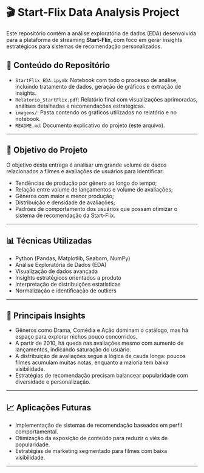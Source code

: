 # 🎬 Start-Flix Data Analysis Project

Este repositório contém a análise exploratória de dados (EDA) desenvolvida para a plataforma de streaming **Start-Flix**, com foco em gerar insights estratégicos para sistemas de recomendação personalizados.

## 📁 Conteúdo do Repositório

- `StartFlix_EDA.ipynb`: Notebook com todo o processo de análise, incluindo tratamento de dados, geração de gráficos e extração de insights.
- `Relatorio_StartFlix.pdf`: Relatório final com visualizações aprimoradas, análises detalhadas e recomendações estratégicas.
- `imagens/`: Pasta contendo os gráficos utilizados no relatório e no notebook.
- `README.md`: Documento explicativo do projeto (este arquivo).

---

## 🚀 Objetivo do Projeto

O objetivo desta entrega é analisar um grande volume de dados relacionados a filmes e avaliações de usuários para identificar:

- Tendências de produção por gênero ao longo do tempo;
- Relação entre volume de lançamentos e volume de avaliações;
- Gêneros com maior e menor produção;
- Distribuição e densidade de avaliações;
- Padrões de comportamento dos usuários que possam otimizar o sistema de recomendação da Start-Flix.

---

## 📊 Técnicas Utilizadas

- Python (Pandas, Matplotlib, Seaborn, NumPy)
- Análise Exploratória de Dados (EDA)
- Visualização de dados avançada
- Insights estratégicos orientados a produto
- Interpretação de distribuições estatísticas
- Normalização e identificação de outliers

---

## 📌 Principais Insights

- Gêneros como Drama, Comédia e Ação dominam o catálogo, mas há espaço para explorar nichos pouco concorridos.
- A partir de 2010, há queda nas avaliações mesmo com aumento de lançamentos, indicando saturação do usuário.
- A distribuição de avaliações segue a lógica de cauda longa: poucos filmes acumulam muitas notas, enquanto a maioria tem baixa visibilidade.
- Estratégias de recomendação precisam balancear popularidade com diversidade e personalização.

---

## 📈 Aplicações Futuras

- Implementação de sistemas de recomendação baseados em perfil comportamental.
- Otimização da exposição de conteúdo para reduzir o viés de popularidade.
- Estratégias de marketing segmentado para filmes com baixa visibilidade.

---
